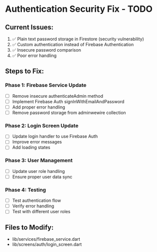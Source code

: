 # Authentication Security Fix - TODO

## Current Issues:
1. ✅ Plain text password storage in Firestore (security vulnerability)
2. ✅ Custom authentication instead of Firebase Authentication
3. ✅ Insecure password comparison
4. ✅ Poor error handling

## Steps to Fix:

### Phase 1: Firebase Service Update
- [ ] Remove insecure authenticateAdmin method
- [ ] Implement Firebase Auth signInWithEmailAndPassword
- [ ] Add proper error handling
- [ ] Remove password storage from adminwewire collection

### Phase 2: Login Screen Update
- [ ] Update login handler to use Firebase Auth
- [ ] Improve error messages
- [ ] Add loading states

### Phase 3: User Management
- [ ] Update user role handling
- [ ] Ensure proper user data sync

### Phase 4: Testing
- [ ] Test authentication flow
- [ ] Verify error handling
- [ ] Test with different user roles

## Files to Modify:
- lib/services/firebase_service.dart
- lib/screens/auth/login_screen.dart
